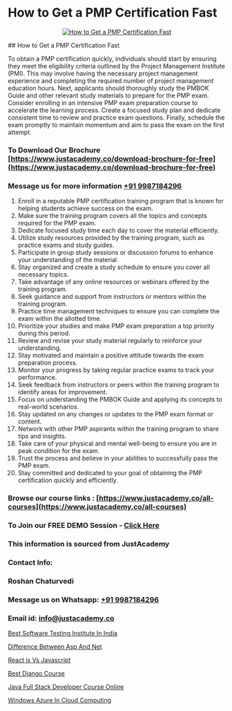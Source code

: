# How to Get a PMP Certification Fast

<p align="center">
  <a href="https://justacademy.co/course-detail/pmp-certification-training">
    <img src="https://justacademy.co/storage2/course_image/1709713463_course_image.webp" alt="How to Get a PMP Certification Fast">
  </a>
</p>
## How to Get a PMP Certification Fast

To obtain a PMP certification quickly, individuals should start by ensuring they meet the eligibility criteria outlined by the Project Management Institute (PMI). This may involve having the necessary project management experience and completing the required number of project management education hours. Next, applicants should thoroughly study the PMBOK Guide and other relevant study materials to prepare for the PMP exam. Consider enrolling in an intensive PMP exam preparation course to accelerate the learning process. Create a focused study plan and dedicate consistent time to review and practice exam questions. Finally, schedule the exam promptly to maintain momentum and aim to pass the exam on the first attempt.
### To Download Our Brochure [https://www.justacademy.co/download-brochure-for-free](https://www.justacademy.co/download-brochure-for-free)
### Message us for more information [+91 9987184296](https://api.whatsapp.com/send?phone=919987184296)
1) Enroll in a reputable PMP certification training program that is known for helping students achieve success on the exam.
2) Make sure the training program covers all the topics and concepts required for the PMP exam.
3) Dedicate focused study time each day to cover the material efficiently.
4) Utilize study resources provided by the training program, such as practice exams and study guides.
5) Participate in group study sessions or discussion forums to enhance your understanding of the material.
6) Stay organized and create a study schedule to ensure you cover all necessary topics.
7) Take advantage of any online resources or webinars offered by the training program.
8) Seek guidance and support from instructors or mentors within the training program.
9) Practice time management techniques to ensure you can complete the exam within the allotted time.
10) Prioritize your studies and make PMP exam preparation a top priority during this period.
11) Review and revise your study material regularly to reinforce your understanding.
12) Stay motivated and maintain a positive attitude towards the exam preparation process.
13) Monitor your progress by taking regular practice exams to track your performance.
14) Seek feedback from instructors or peers within the training program to identify areas for improvement.
15) Focus on understanding the PMBOK Guide and applying its concepts to real-world scenarios.
16) Stay updated on any changes or updates to the PMP exam format or content.
17) Network with other PMP aspirants within the training program to share tips and insights.
18) Take care of your physical and mental well-being to ensure you are in peak condition for the exam.
19) Trust the process and believe in your abilities to successfully pass the PMP exam.
20) Stay committed and dedicated to your goal of obtaining the PMP certification quickly and efficiently.

### Browse our course links : [https://www.justacademy.co/all-courses](https://www.justacademy.co/all-courses) 
### To Join our FREE DEMO Session - [Click Here](https://www.justacademy.co/register-for-course-demo)


### This information is sourced from JustAcademy
### Contact Info:
### Roshan Chaturvedi
### Message us on Whatsapp: [+91 9987184296](https://api.whatsapp.com/send?phone=919987184296)
### Email id: [info@justacademy.co](mailto:info@justacademy.co)
                
[Best Software Testing Institute In India](https://www.linkedin.com/pulse/best-software-testing-institute-india-pnhze?trackingId=9z2HWuLt2p%2BD4NIXGDyPjw%3D%3D&lipi=urn%3Ali%3Apage%3Ad_flagship3_company_admin%3B8iJAXExGSpWzkSgodJb9Bg%3D%3D)

[Difference Between Asp And Net](https://www.linkedin.com/pulse/difference-between-asp-net-justacademy-chennai-nq00c?trackingId=3pwBge4INDJTAQcR3N8MYA%3D%3D&lipi=urn%3Ali%3Apage%3Ad_flagship3_company_admin%3B1CN8b2GFRWqxwCPWd5SbXw%3D%3D)

[React js Vs Javascript](https://medium.com/@kumarishimmi99/react-js-vs-javascript-e87e727d1125)

[Best Django Course](https://medium.com/@shivamja27/best-django-course-360297e37b3d)

[Java Full Stack Developer Course Online](https://justacademyin.github.io/justacademy/java-full-stack-developer-course-online)

[Windows Azure In Cloud Computing](https://justacademyin.github.io/justacademy/windows-azure-in-cloud-computing)

